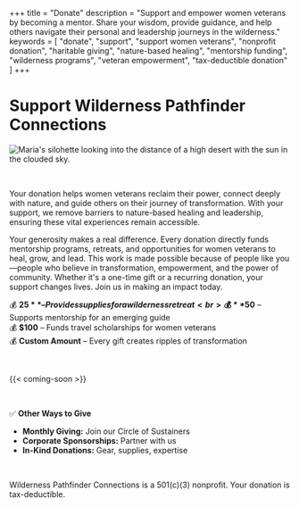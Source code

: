+++
title = "Donate"
description = "Support and empower women veterans by becoming a mentor. Share your wisdom, provide guidance, and help others navigate their personal and leadership journeys in the wilderness."
keywords = [
  "donate",
  "support",
  "support women veterans",
  "nonprofit donation",
  "haritable giving",
  "nature-based healing",
  "mentorship funding",
  "wilderness programs",
  "veteran empowerment",
  "tax-deductible donation"
]
+++
# Support Wilderness Pathfinder Connections

![Maria's silohette looking into the distance of a high desert with the sun in the clouded sky.](/uploads/bright-future.jpg "Photo by Sher")

&nbsp;

Your donation helps women veterans reclaim their power, connect deeply with nature, and guide others on their journey of transformation. With your support, we remove barriers to nature-based healing and leadership, ensuring these vital experiences remain accessible.

Your generosity makes a real difference. Every donation directly funds mentorship programs, retreats, and opportunities for women veterans to heal, grow, and lead. This work is made possible because of people like you—people who believe in transformation, empowerment, and the power of community. Whether it's a one-time gift or a recurring donation, your support changes lives. Join us in making an impact today.

💰 **$25** – Provides supplies for a wilderness retreat<br> 💰 **$50** – Supports mentorship for an emerging guide<br> 💰 **$100** – Funds travel scholarships for women veterans<br> 💰 **Custom Amount** – Every gift creates ripples of transformation

&nbsp;

{{< coming-soon >}}

&nbsp;

✅ **Other Ways to Give**

* **Monthly Giving:** Join our Circle of Sustainers
* **Corporate Sponsorships:** Partner with us
* **In-Kind Donations:** Gear, supplies, expertise

&nbsp;

Wilderness Pathfinder Connections is a 501(c)(3) nonprofit. Your donation is tax-deductible.

&nbsp;